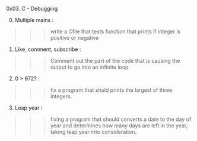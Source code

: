 

0x03. C - Debugging

 0. Multiple mains :
>>> write a Cfile that tests function that prints if integer is positive or negative

 1. Like, comment, subscribe :
>>>  Comment out the part of the code that is causing the output to go into an infinite loop.

 2. 0 > 972? :
>>> fix a program  that shuld prints the largest of three integers.

 3. Leap year :
>>> fixing a program that should  converts a date to the day of year and determines how many days are left in the year, taking leap year into consideration.
































